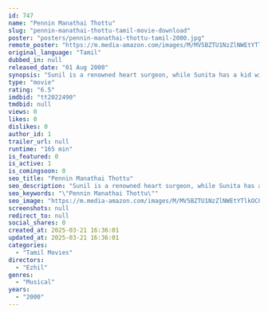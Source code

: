 ```yaml
---
id: 747
name: "Pennin Manathai Thottu"
slug: "pennin-manathai-thottu-tamil-movie-download"
poster: "posters/pennin-manathai-thottu-tamil-2000.jpg"
remote_poster: "https://m.media-amazon.com/images/M/MV5BZTU1NzZlNWEtYTlkOC00YWVjLTgzM2UtNWM2MDYzNWFmMjFlXkEyXkFqcGdeQXVyODAzNzAwOTU@._V1_SX300.jpg"
original_language: "Tamil"
dubbed_in: null
released_date: "01 Aug 2000"
synopsis: "Sunil is a renowned heart surgeon, while Sunita has a kid with a heart problem. When she meets Sunil, she lashes out at him, blaming him for her plight, as he had betrayed her many years ago."
type: "movie"
rating: "6.5"
imdbid: "tt2022490"
tmdbid: null
views: 0
likes: 0
dislikes: 0
author_id: 1
trailer_url: null
runtime: "165 min"
is_featured: 0
is_active: 1
is_comingsoon: 0
seo_title: "Pennin Manathai Thottu"
seo_description: "Sunil is a renowned heart surgeon, while Sunita has a kid with a heart problem. When she meets Sunil, she lashes out at him, blaming him for her plight, as he had betrayed her many years ago."
seo_keywords: "\"Pennin Manathai Thottu\""
seo_image: "https://m.media-amazon.com/images/M/MV5BZTU1NzZlNWEtYTlkOC00YWVjLTgzM2UtNWM2MDYzNWFmMjFlXkEyXkFqcGdeQXVyODAzNzAwOTU@._V1_SX300.jpg"
screenshots: null
redirect_to: null
social_shares: 0
created_at: 2025-03-21 16:36:01
updated_at: 2025-03-21 16:36:01
categories:
  - "Tamil Movies"
directors:
  - "Ezhil"
genres:
  - "Musical"
years:
  - "2000"
---
```

